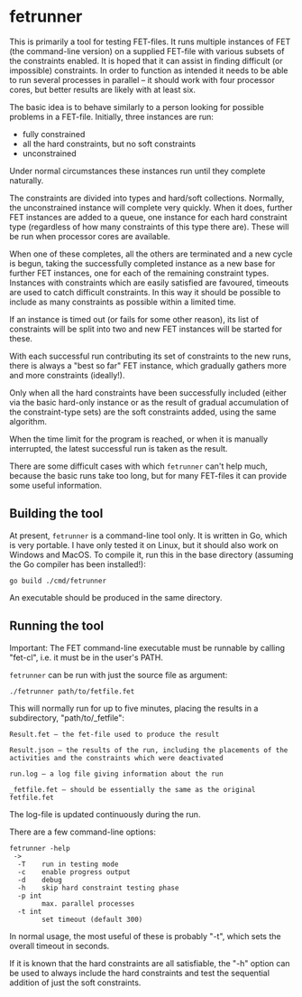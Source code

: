 # fetrunner

This is primarily a tool for testing FET-files. It runs multiple instances of FET (the command-line version) on a supplied FET-file with various subsets of the constraints enabled. It is hoped that it can assist in finding difficult (or impossible) constraints. In order to function as intended it needs to be able to run several processes in parallel – it should work with four processor cores, but better results are likely with at least six.

The basic idea is to behave similarly to a person looking for possible problems in a FET-file. Initially, three instances are run:

 - fully constrained
 - all the hard constraints, but no soft constraints
 - unconstrained

Under normal circumstances these instances run until they complete naturally.

The constraints are divided into types and hard/soft collections.
Normally, the unconstrained instance will complete very quickly. When it does, further FET instances are added to a queue, one instance for each hard constraint type (regardless of how many constraints of this type there are). These will be run when processor cores are available.

When one of these completes, all the others are terminated and a new cycle is begun, taking the successfully completed instance as a new base for further FET instances, one for each of the remaining constraint types. Instances with constraints which are easily satisfied are favoured, timeouts are used to catch difficult constraints. In this way it should be possible to include as many constraints as possible within a limited time.

If an instance is timed out (or fails for some other reason), its list of constraints will be split into two and new FET instances will be started for these.

With each successful run contributing its set of constraints to the new runs, there is always a "best so far" FET instance, which gradually gathers more and more constraints (ideally!).

Only when all the hard constraints have been successfully included (either via the basic hard-only instance or as the result of gradual accumulation of the constraint-type sets) are the soft constraints added, using the same algorithm.

When the time limit for the program is reached, or when it is manually interrupted, the latest successful run is taken as the result.

There are some difficult cases with which `fetrunner` can't help much, because the basic runs take too long, but for many FET-files it can provide some useful information.

## Building the tool

At present, `fetrunner` is a command-line tool only. It is written in Go, which is very portable. I have only tested it on Linux, but it should also work on Windows and MacOS. To compile it, run this in the base directory (assuming the Go compiler has been installed!):

```
go build ./cmd/fetrunner
```

An executable should be produced in the same directory.

## Running the tool

Important: The FET command-line executable must be runnable by calling "fet-cl", i.e. it must be in the user's PATH.

`fetrunner` can be run with just the source file as argument:

```
./fetrunner path/to/fetfile.fet
```

This will normally run for up to five minutes, placing the results in a subdirectory, "path/to/_fetfile":

    Result.fet – the fet-file used to produce the result

    Result.json – the results of the run, including the placements of the activities and the constraints which were deactivated

    run.log – a log file giving information about the run

    _fetfile.fet – should be essentially the same as the original fetfile.fet

The log-file is updated continuously during the run.

There are a few command-line options:

```
fetrunner -help
 ->
  -T    run in testing mode
  -c    enable progress output
  -d    debug
  -h    skip hard constraint testing phase
  -p int
        max. parallel processes
  -t int
        set timeout (default 300)
```

In normal usage, the most useful of these is probably "-t", which sets the overall timeout in seconds.

If it is known that the hard constraints are all satisfiable, the "-h" option can be used to always include the hard constraints and test the sequential addition of just the soft constraints.

